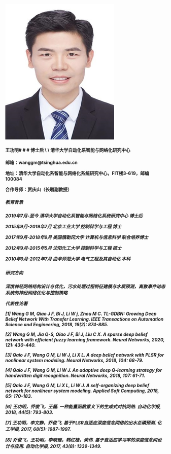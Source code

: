 ![image](https://github.com/wanggmbjut/wanggmbjut.github.io/raw/master/Gongming.jpg)
<h4>王功明# # # 博士后 \ \ 清华大学自动化系智能与网络化研究中心<h4>
<p><b>邮箱：wanggm@tsinghua.edu.cn</b></p>
<p><b>地址：清华大学自动化系智能与网络化系统研究中心，FIT楼3-619，邮编100084</b></p>
<p><b>合作导师：贾庆山（长聘副教授）</b></p>

<h5>教育背景<h5>
</b></p>2019年7月-至今    清华大学自动化系智能与网络化系统研究中心    博士后</b></p>
</b></p>2015年9月-2019年7月    北京工业大学    控制科学与工程    博士</b></p>
</b></p>2017年9月-2018年9月    美国俄勒冈大学    计算机与信息科学    联合培养博士</b></p>
</b></p>2012年9月-2015年5月    沈阳化工大学    控制科学与工程    硕士</b></p>
</b></p>2010年9月-2012年7月    曲阜师范大学    电气工程及其自动化    本科</b></p>

<h5>研究方向<h5>
</b></p>深度神经网络结构设计与优化，污水处理过程特征建模与水质预测，离散事件动态系统的神经网络优化与控制策略</b></p>

代表性论著
</b></p>[1] Wang G M, Qiao J F, Bi J, Li W j, Zhou M C. TL-GDBN: Growing Deep Belief Network With Transfer Learning. *IEEE Transactions on Automation Science and Engineering*, 2018, 16(2): 874-885.</b></p>
</b></p>[2] Wang G M, Jia Q-S, Qiao J F, Bi J, Liu C X. A sparse deep belief network with efficient fuzzy learning framework. *Neural Networks*, 2020, 121: 430-440.</b></p>
</b></p>[3] Qaio J F, Wang G M, Li W J, Li X L. A deep belief network with PLSR for nonlinear system modeling. *Neural Networks*, 2018, 104: 68-79.</b></p>
</b></p>[4] Qaio J F, Wang G M, Li W J. An adaptive deep Q-learning strategy for handwritten digit recognition. *Neural Networks*, 2018, 107: 61-71.</b></p> 
</b></p>[5] Qaio J F, Wang G M, Li X L, Li W J. A self-organizing deep belief network for nonlinear system modeling. *Applied Soft Computing*, 2018, 65: 170-183.</b></p>
</b></p>[6] 王功明，乔俊飞，王磊. 一种能量函数意义下的生成式对抗网络. *自动化学报*, 2018, 44(5): 793-803.</b></p>
</b></p>[7] 王功明，李文静，乔俊飞. 基于PLSR自适应深度信念网络的出水总磷预测. *化工学报*, 2017, 68(5): 1987-1997.</b></p>
</b></p>[8] 乔俊飞，王功明，李晓理，韩红桂，柴伟. 基于自适应学习率的深度信念网设计与应用. *自动化学报*, 2017, 43(8): 1339-1349.</b></p>
